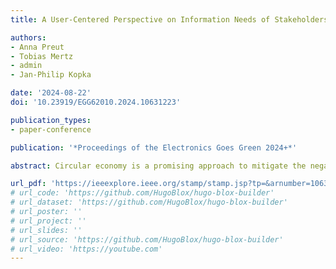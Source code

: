 ```yaml
---
title: A User-Centered Perspective on Information Needs of Stakeholders in the Circular Economy

authors:
- Anna Preut
- Tobias Mertz
- admin
- Jan-Philip Kopka

date: '2024-08-22'
doi: '10.23919/EGG62010.2024.10631223'

publication_types:
- paper-conference

publication: '*Proceedings of the Electronics Goes Green 2024+*'

abstract: Circular economy is a promising approach to mitigate the negative social, economic, and ecological effects caused by ever-rising consumption. Making circular-friendly decisions that help maintain the value of products, materials, and resources in the product life cycle requires stakeholders to receive the right information at the right time. Discussions among representatives from research, industry, and politics are currently focusing on data management, software and hardware implementation, and standardization procedures to help data-based decision-making in the circular economy. Still, the pure availability of acquired data is not sufficient for actionable decision-making. How the data can be effectively interpreted by stakeholders in different product life cycle phases has received less attention. Visualization research has a long history of designing user-centered tools to solve application problems involving large data sets. In this paper, we reflect on open challenges regarding different stakeholder information needs in the circular economy and on the potential of user-centered design to address these challenges. We describe analysis tasks and information needs of circular economy stakeholders in different product life cycle phases. Next, we introduce the user-centered design methodology and describe its relevance for decisions in the circular economy, with a particular focus on information visualization. Finally, we exemplarily apply this methodology to develop a visualization of circular economy data that is tailored to the needs of consumers who decide what should happen to their product once it has reached its end of use. Based on this experience, we derive lessons learned for the design and use of information visualization in the context of circular economy.

url_pdf: 'https://ieeexplore.ieee.org/stamp/stamp.jsp?tp=&arnumber=10631223'
# url_code: 'https://github.com/HugoBlox/hugo-blox-builder'
# url_dataset: 'https://github.com/HugoBlox/hugo-blox-builder'
# url_poster: ''
# url_project: ''
# url_slides: ''
# url_source: 'https://github.com/HugoBlox/hugo-blox-builder'
# url_video: 'https://youtube.com'
---
```


